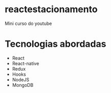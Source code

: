 # reactestacionamento
Mini curso do youtube

# Tecnologias abordadas
  - React
  - React-native
  - Redux
  - Hooks
  - NodeJS
  - MongoDB
